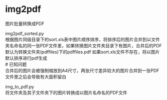 # img2pdf
图片批量转换成PDF


img2pdf_sorted.py  
	根据图片同级目录下的sort.xls表中图片顺序排序，将排序后的图片合并到以文件夹名命名的同一张PDF文件里，如果转换图片文件夹目录下有图片，合并后的PDF默认为转换文件夹(pdffiles)下的pdffiles.pdf
	如果sort.xls文件不存在，将以图片默认排序进行pdf生成  
	# 已知问题  
		合并后的图片会被强制缩放到A4尺寸，两张尺寸差异较大的图片合并到一张PDF文件里之后会导致有大面积留白

img_to_pdf.py  
	将文件夹及其子文件夹下的图片转换成以图片名命名的PDF文件
